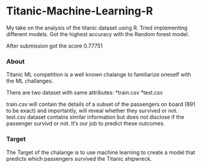 # Titanic-Machine-Learning-R

My take on the analysis of the titanic dataset using R. Tried implementing different models. Got the highest accuracy with the Random forest model.

After submission got the score 0.77751 

### About
Titanic ML competition is a well known chalange to familiarize oneself with the ML challanges.

There are two dataset with same attributes:
 *train.csv
 *test.csv
 
train.csv will contain the details of a subset of the passengers on board (891 to be exact) and importantly, will reveal whether they survived or not.
test.csv dataset contains similar information but does not disclose if the passenger survivd or not. It’s our job to predict these outcomes.


### Target

The Target of the chalange is to use machine learning to create a model that predicts which passengers survived the Titanic shipwreck.
